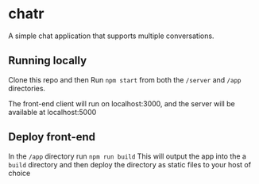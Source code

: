 # chatr
A simple chat application that supports multiple conversations.

## Running locally
Clone this repo and then Run `npm start` from both the `/server` and `/app` directories.

The front-end client will run on localhost:3000, and the server
will be available at localhost:5000

## Deploy front-end
In the `/app` directory run `npm run build`
This will output the app into the a `build` directory
and then deploy the directory as static files to your host of choice